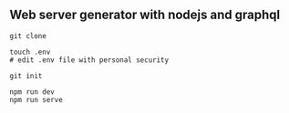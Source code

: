 ## Web server generator with nodejs and graphql

```
git clone 

touch .env
# edit .env file with personal security

git init

npm run dev
npm run serve
```